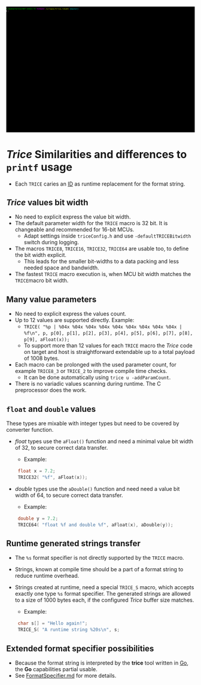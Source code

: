 ![./README.media/TriceCheckOutput.gif](./README.media/TriceCheckOutput.gif)

# *Trice* Similarities and differences to `printf` usage

* Each `TRICE` caries an [ID](./IDManagement.md) as runtime replacement for the format string.

## *Trice* values bit width

* No need to explicit express the value bit width.
* The default parameter width for the `TRICE` macro is 32 bit. It is changeable and recommended for 16-bit MCUs.
  * Adapt settings inside `triceConfig.h` and use `-defaultTRICEBitwidth` switch during logging.
* The macros `TRICE8`, `TRICE16`, `TRICE32`, `TRICE64` are usable too, to define the bit width explicit.
  * This leads for the smaller bit-widths to a data packing and less needed space and bandwidth.
* The fastest `TRICE` macro execution is, when MCU bit width matches the `TRICE`macro bit width.

## Many value parameters

* No need to explicit express the values count.
* Up to 12 values are supported directly. Example:
  * `TRICE( "%p | %04x %04x %04x %04x %04x %04x %04x %04x %04x | %f\n", p, p[0], p[1], p[2], p[3], p[4], p[5], p[6], p[7], p[8], p[9], aFloat(x));`
  * To support more than 12 values for each `TRICE` macro the *Trice* code on target and host is straightforward extendable up to a total payload of 1008 bytes.
* Each macro can be prolonged with the used parameter count, for example `TRICE8_3` or `TRICE_2` to improve compile time checks.
  * It can be done automatically using `trice u -addParamCount`.
* There is no variadic values scanning during runtime. The C preprocessor does the work.

## `float` and `double` values

These types are mixable with integer types but need to be covered by converter function.

* *float* types use the `aFloat()` function and need a minimal value bit width of 32, to secure correct data transfer.
  * Example:
  
  ```c
   float x = 7.2;
   TRICE32( "%f", aFloat(x));
  ```

* *double* types use the `aDouble()` function and need need a value bit width of 64, to secure correct data transfer.
  * Example:

  ```c
   double y = 7.2;
   TRICE64( "float %f and double %f", aFloat(x), aDouble(y));
  ```

## Runtime generated strings transfer

* The `%s` format specifier is not directly supported by the `TRICE` macro.
* Strings, known at compile time should be a part of a format string to reduce runtime overhead.
* Strings created at runtime, need a special `TRICE_S` macro, which accepts exactly one type `%s` format specifier. The generated strings are allowed to a size of 1000 bytes each, if the configured *Trice* buffer size matches.
  * Example:

  ```c
   char s[] = "Hello again!";
   TRICE_S( "A runtime string %20s\n", s;
  ```

## Extended format specifier possibilities

* Because the format string is interpreted by the **trice** tool written in [Go](https://en.wikipedia.org/wiki/Go_(programming_language)), the **Go** capabilities partial usable.
* See [FormatSpecifier.md](./FormatSpecifier.md) for more details.

